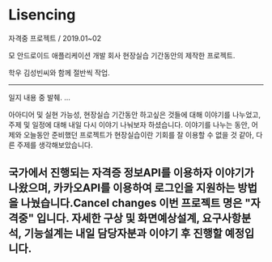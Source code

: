 # Lisencing
자격중 프로젝트 / 2019.01~02

모 안드로이드 애플리케이션 개발 회사 현장실습 기간동안의 제작한 프로젝트.

학우 김성빈씨와 함께 절반씩 작업.

---
일지 내용 중 발췌.
...

아아디어 및 실현 가능성, 현장실습 기간동안 하고싶은 것들에 대해 이야기를 나누었고, 주제 및 일정에 대해 내일 다시 이야기 나눠보자 하셨습니다.
이야기를 나누는 동안, 어제와 오늘동안 준비했던 프로젝트가 현장실습이란 기회를 잘 이용할 수 없을 것 같아, 다른 주제를 생각해보았습니다.

국가에서 진행되는 자격증 정보API를 이용하자 이야기가 나왔으며, 카카오API를 이용하여 로그인을 지원하는 방법을 나눴습니다.Cancel changes
이번 프로젝트 명은 "자격중" 입니다.
자세한 구상 및 화면예상설계, 요구사항분석, 기능설계는 내일 담당자분과 이야기 후 진행할 예정입니다.
---

